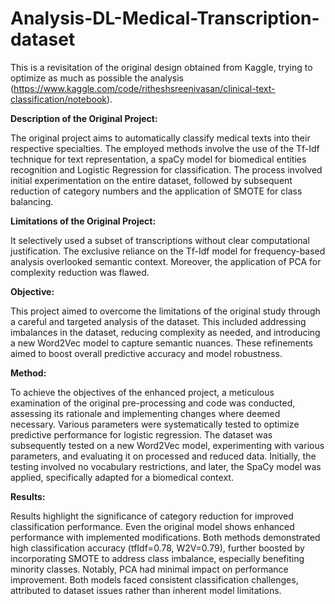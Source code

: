 # Analysis-DL-Medical-Transcription-dataset

This is a revisitation of the original design obtained from Kaggle, trying to optimize as much as possible the analysis (https://www.kaggle.com/code/ritheshsreenivasan/clinical-text-classification/notebook). 

**Description of the Original Project:**

The original project aims to automatically classify medical texts into their respective specialties. The employed methods involve the use of the Tf-Idf technique for text representation, a spaCy model for biomedical entities recognition and Logistic Regression for classification. The process involved initial experimentation on the entire dataset, followed by subsequent reduction of category numbers and the application of SMOTE for class balancing.

**Limitations of the Original Project:**

It selectively used a subset of transcriptions without clear computational justification. The exclusive reliance on the Tf-Idf model for frequency-based analysis overlooked semantic context. Moreover, the application of PCA for complexity reduction was flawed.

**Objective:**

This project aimed to overcome the limitations of the original study through a careful and targeted analysis of the dataset. This included addressing imbalances in the dataset, reducing complexity as needed, and introducing a new Word2Vec model to capture semantic nuances. These refinements aimed to boost overall predictive accuracy and model robustness.

**Method:**

To achieve the objectives of the enhanced project, a meticulous examination of the original pre-processing and code was conducted, assessing its rationale and implementing changes where deemed necessary. Various parameters were systematically tested to optimize predictive performance for logistic regression. The dataset was subsequently tested on a new Word2Vec model, experimenting with various parameters, and evaluating it on processed and reduced data. Initially, the testing involved no vocabulary restrictions, and later, the SpaCy model was applied, specifically adapted for a biomedical context.

**Results:**

Results highlight the significance of category reduction for improved classification performance. Even the original model shows enhanced performance with implemented modifications. Both methods demonstrated high classification accuracy (tfIdf=0.78, W2V=0.79), further boosted by incorporating SMOTE to address class imbalance, especially benefiting minority classes. Notably, PCA had minimal impact on performance improvement. Both models faced consistent classification challenges, attributed to dataset issues rather than inherent model limitations.

